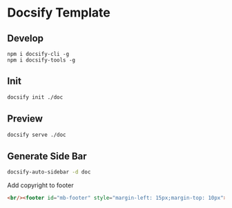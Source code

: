 # Docsify Template


## Develop

```
npm i docsify-cli -g
npm i docsify-tools -g
```

## Init
```bash
docsify init ./doc
```

## Preview
```bash
docsify serve ./doc
```

## Generate Side Bar

```bash
docsify-auto-sidebar -d doc
```

Add copyright to footer
```html
<br/><footer id="mb-footer" style="margin-left: 15px;margin-top: 10px"></footer>
```